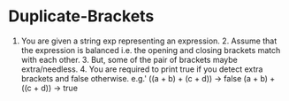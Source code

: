 # Duplicate-Brackets
1. You are given a string exp representing an expression. 2. Assume that the expression is balanced  i.e. the opening and closing brackets match with each other. 3. But, some of the pair of brackets maybe extra/needless.  4. You are required to print true if you detect extra brackets and false otherwise.  e.g.' ((a + b) + (c + d)) -> false (a + b) + ((c + d)) -> true
